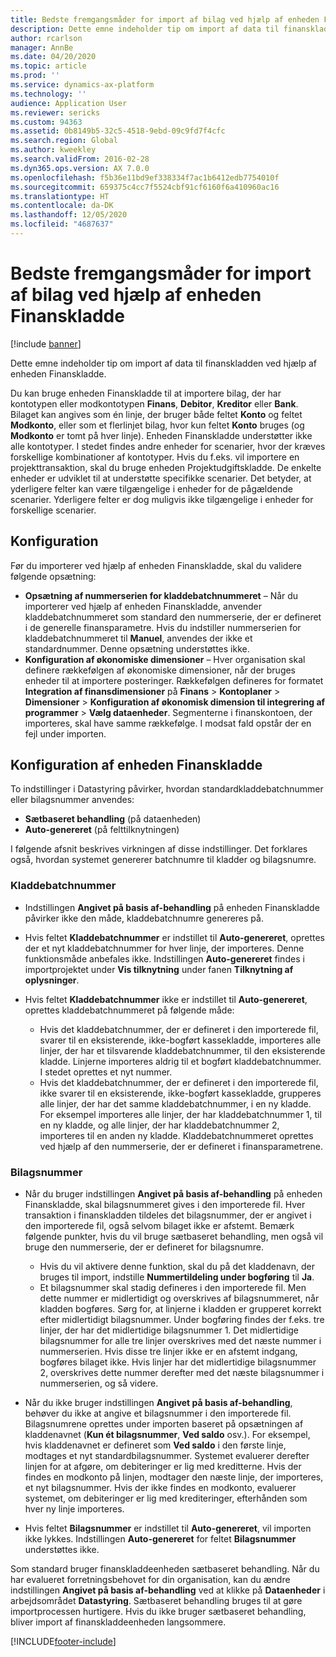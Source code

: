 ```yaml
---
title: Bedste fremgangsmåder for import af bilag ved hjælp af enheden Finanskladde
description: Dette emne indeholder tip om import af data til finanskladden ved hjælp af enheden Finanskladde.
author: rcarlson
manager: AnnBe
ms.date: 04/20/2020
ms.topic: article
ms.prod: ''
ms.service: dynamics-ax-platform
ms.technology: ''
audience: Application User
ms.reviewer: sericks
ms.custom: 94363
ms.assetid: 0b8149b5-32c5-4518-9ebd-09c9fd7f4cfc
ms.search.region: Global
ms.author: kweekley
ms.search.validFrom: 2016-02-28
ms.dyn365.ops.version: AX 7.0.0
ms.openlocfilehash: f5b36e11bd9ef338334f7ac1b6412edb7754010f
ms.sourcegitcommit: 659375c4cc7f5524cbf91cf6160f6a410960ac16
ms.translationtype: HT
ms.contentlocale: da-DK
ms.lasthandoff: 12/05/2020
ms.locfileid: "4687637"
---
```

# <a name="best-practices-for-importing-vouchers-by-using-the-general-journal-entity"></a>Bedste fremgangsmåder for import af bilag ved hjælp af enheden Finanskladde

[!include [banner](../includes/banner.md)]

Dette emne indeholder tip om import af data til finanskladden ved hjælp af enheden Finanskladde.

Du kan bruge enheden Finanskladde til at importere bilag, der har kontotypen eller modkontotypen **Finans**, **Debitor**, **Kreditor** eller **Bank**. Bilaget kan angives som én linje, der bruger både feltet **Konto** og feltet **Modkonto**, eller som et flerlinjet bilag, hvor kun feltet **Konto** bruges (og **Modkonto** er tomt på hver linje). Enheden Finanskladde understøtter ikke alle kontotyper. I stedet findes andre enheder for scenarier, hvor der kræves forskellige kombinationer af kontotyper. Hvis du f.eks. vil importere en projekttransaktion, skal du bruge enheden Projektudgiftskladde. De enkelte enheder er udviklet til at understøtte specifikke scenarier. Det betyder, at yderligere felter kan være tilgængelige i enheder for de pågældende scenarier. Yderligere felter er dog muligvis ikke tilgængelige i enheder for forskellige scenarier.

## <a name="setup"></a>Konfiguration
Før du importerer ved hjælp af enheden Finanskladde, skal du validere følgende opsætning:

- **Opsætning af nummerserien for kladdebatchnummeret** – Når du importerer ved hjælp af enheden Finanskladde, anvender kladdebatchnummeret som standard den nummerserie, der er defineret i de generelle finansparametre. Hvis du indstiller nummerserien for kladdebatchnummeret til **Manuel**, anvendes der ikke et standardnummer. Denne opsætning understøttes ikke.
- **Konfiguration af økonomiske dimensioner** – Hver organisation skal definere rækkefølgen af økonomiske dimensioner, når der bruges enheder til at importere posteringer. Rækkefølgen defineres for formatet **Integration af finansdimensioner** på **Finans** &gt; **Kontoplaner** &gt; **Dimensioner** &gt; **Konfiguration af økonomisk dimension til integrering af programmer** &gt; **Vælg dataenheder**. Segmenterne i finanskontoen, der importeres, skal have samme rækkefølge. I modsat fald opstår der en fejl under importen.

## <a name="general-journal-entity-setup"></a>Konfiguration af enheden Finanskladde
To indstillinger i Datastyring påvirker, hvordan standardkladdebatchnummer eller bilagsnummer anvendes:

- **Sætbaseret behandling** (på dataenheden)
- **Auto-genereret** (på felttilknytningen)

I følgende afsnit beskrives virkningen af disse indstillinger. Det forklares også, hvordan systemet genererer batchnumre til kladder og bilagsnumre.

### <a name="journal-batch-number"></a>Kladdebatchnummer

- Indstillingen **Angivet på basis af-behandling** på enheden Finanskladde påvirker ikke den måde, kladdebatchnumre genereres på.
- Hvis feltet **Kladdebatchnummer** er indstillet til **Auto-genereret**, oprettes der et nyt kladdebatchnummer for hver linje, der importeres. Denne funktionsmåde anbefales ikke. Indstillingen **Auto-genereret** findes i importprojektet under **Vis tilknytning** under fanen **Tilknytning af oplysninger**.
- Hvis feltet **Kladdebatchnummer** ikke er indstillet til **Auto-genereret**, oprettes kladdebatchnummeret på følgende måde:

    - Hvis det kladdebatchnummer, der er defineret i den importerede fil, svarer til en eksisterende, ikke-bogført kassekladde, importeres alle linjer, der har et tilsvarende kladdebatchnummer, til den eksisterende kladde. Linjerne importeres aldrig til et bogført kladdebatchnummer. I stedet oprettes et nyt nummer.
    - Hvis det kladdebatchnummer, der er defineret i den importerede fil, ikke svarer til en eksisterende, ikke-bogført kassekladde, grupperes alle linjer, der har det samme kladdebatchnummer, i en ny kladde. For eksempel importeres alle linjer, der har kladdebatchnummer 1, til en ny kladde, og alle linjer, der har kladdebatchnummer 2, importeres til en anden ny kladde. Kladdebatchnummeret oprettes ved hjælp af den nummerserie, der er defineret i finansparametrene.

### <a name="voucher-number"></a>Bilagsnummer

- Når du bruger indstillingen **Angivet på basis af-behandling** på enheden Finanskladde, skal bilagsnummeret gives i den importerede fil. Hver transaktion i finanskladden tildeles det bilagsnummer, der er angivet i den importerede fil, også selvom bilaget ikke er afstemt. Bemærk følgende punkter, hvis du vil bruge sætbaseret behandling, men også vil bruge den nummerserie, der er defineret for bilagsnumre.

    - Hvis du vil aktivere denne funktion, skal du på det kladdenavn, der bruges til import, indstille **Nummertildeling under bogføring** til **Ja**.
    - Et bilagsnummer skal stadig defineres i den importerede fil. Men dette nummer er midlertidigt og overskrives af bilagsnummeret, når kladden bogføres. Sørg for, at linjerne i kladden er grupperet korrekt efter midlertidigt bilagsnummer. Under bogføring findes der f.eks. tre linjer, der har det midlertidige bilagsnummer 1. Det midlertidige bilagsnummer for alle tre linjer overskrives med det næste nummer i nummerserien. Hvis disse tre linjer ikke er en afstemt indgang, bogføres bilaget ikke. Hvis linjer har det midlertidige bilagsnummer 2, overskrives dette nummer derefter med det næste bilagsnummer i nummerserien, og så videre.

- Når du ikke bruger indstillingen **Angivet på basis af-behandling**, behøver du ikke at angive et bilagsnummer i den importerede fil. Bilagsnumrene oprettes under importen baseret på opsætningen af kladdenavnet (**Kun ét bilagsnummer**, **Ved saldo** osv.). For eksempel, hvis kladdenavnet er defineret som **Ved saldo** i den første linje, modtages et nyt standardbilagsnummer. Systemet evaluerer derefter linjen for at afgøre, om debiteringer er lig med kreditterne. Hvis der findes en modkonto på linjen, modtager den næste linje, der importeres, et nyt bilagsnummer. Hvis der ikke findes en modkonto, evaluerer systemet, om debiteringer er lig med krediteringer, efterhånden som hver ny linje importeres.
- Hvis feltet **Bilagsnummer** er indstillet til **Auto-genereret**, vil importen ikke lykkes. Indstillingen **Auto-genereret** for feltet **Bilagsnummer** understøttes ikke.

Som standard bruger finanskladdeenheden sætbaseret behandling. Når du har evalueret forretningsbehovet for din organisation, kan du ændre indstillingen **Angivet på basis af-behandling** ved at klikke på **Dataenheder** i arbejdsområdet **Datastyring**. Sætbaseret behandling bruges til at gøre importprocessen hurtigere. Hvis du ikke bruger sætbaseret behandling, bliver import af finanskladdeenheden langsommere.


[!INCLUDE[footer-include](../../../includes/footer-banner.md)]